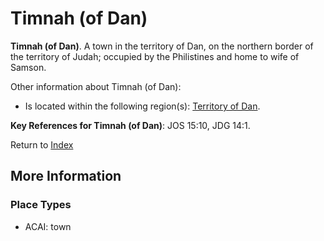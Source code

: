 # Timnah (of Dan)
**Timnah (of Dan)**. 
A town in the territory of Dan, on the northern border of the territory of Judah; occupied by the Philistines and home to wife of Samson. 




Other information about Timnah (of Dan):


* Is located within the following region(s): 
[Territory of Dan](TerritoryOfDan.md). 




**Key References for Timnah (of Dan)**: 
JOS 15:10, JDG 14:1. 






Return to [Index](00-Index.md)

## More Information

### Place Types

* ACAI: town




